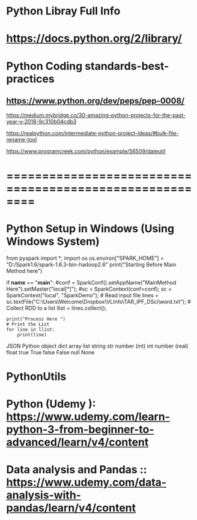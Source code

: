 # Python Libray Full Info 

# https://docs.python.org/2/library/


# Python Coding standards-best-practices

## https://www.python.org/dev/peps/pep-0008/


https://medium.mybridge.co/30-amazing-python-projects-for-the-past-year-v-2018-9c310b04cdb3


https://realpython.com/intermediate-python-project-ideas/#bulk-file-rename-tool


https://www.programcreek.com/python/example/56509/dateutil



# ========================================================

# Python Setup in Windows (Using Windows System)
from pyspark import *;
import os
os.environ["SPARK_HOME"] = "D:/Spark1.6/spark-1.6.3-bin-hadoop2.6"
print("Starting Before Main Method here")

if __name__ == "__main__":
    #conf = SparkConf().setAppName("MainMethod Here").setMaster("local[*]");
    #sc = SparkContext(conf=conf);
    sc = SparkContext("local", "SparkDemo");
    # Read input file
    lines = sc.textFile("C:\Users\Welcome\Dropbox\VLInfo\TAR_IPF_DSci\\word.txt");
    # Collect RDD to a list
    llist = lines.collect();

    print("Process Here ")
    # Print the List
    for line in llist:
        print(line)

JSON	Python
object	dict
array	list
string	str
number (int)	int
number (real)	float
true	True
false	False
null	None

# PythonUtils

# Python (Udemy ): https://www.udemy.com/learn-python-3-from-beginner-to-advanced/learn/v4/content

# Data analysis and Pandas :: https://www.udemy.com/data-analysis-with-pandas/learn/v4/content

